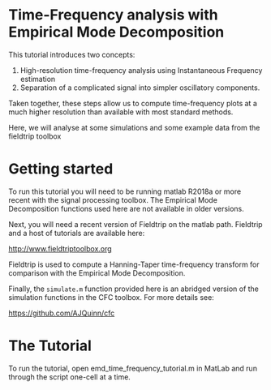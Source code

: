 # Time-Frequency analysis with Empirical Mode Decomposition

This tutorial introduces two concepts:
1) High-resolution time-frequency analysis using Instantaneous Frequency
estimation
2) Separation of a complicated signal into simpler oscillatory
components.

Taken together, these steps allow us to compute time-frequency plots at a
much higher resolution than available with most standard methods.

Here, we will analyse at some simulations and some example data from the
fieldtrip toolbox

# Getting started

To run this tutorial you will need to  be running matlab R2018a or more
recent with the signal processing toolbox.
The  Empirical Mode Decomposition functions used here are not available
in older versions.

Next, you will need a recent version of Fieldtrip on the  matlab path.
Fieldtrip and a host of tutorials are available here:

http://www.fieldtriptoolbox.org

Fieldtrip is used to compute a Hanning-Taper time-frequency transform for
comparison with the Empirical Mode Decomposition.

Finally, the ```simulate.m``` function provided here is an abridged version of the simulation
functions in the CFC toolbox. For more details see:

https://github.com/AJQuinn/cfc

# The Tutorial

To run the tutorial, open emd_time_frequency_tutorial.m in MatLab and run
through the script one-cell at a time.
